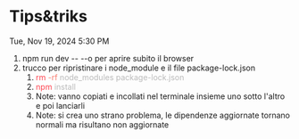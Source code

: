 # Tips&triks

Tue, Nov 19, 2024 5:30 PM

1. npm run dev -- --o per aprire subito il browser
2. trucco per ripristinare i node\_module e il file package-lock.json
    1. <span class="colour" style="color: rgb(254, 68, 80);">rm</span><span class="colour" style="color: rgb(187, 187, 187);"> </span><span class="colour" style="color: rgb(249, 126, 114);">-rf</span><span class="colour" style="color: rgb(187, 187, 187);"> node\_modules package-lock.json </span>
    2. <span class="colour" style="color: rgb(254, 68, 80);">npm</span><span class="colour" style="color: rgb(187, 187, 187);"> install</span>
    3. Note: vanno copiati e incollati nel terminale insieme uno sotto l'altro e poi lanciarli
    4. Note: si crea uno strano problema, le dipendenze aggiornate tornano normali ma risultano non aggiornate